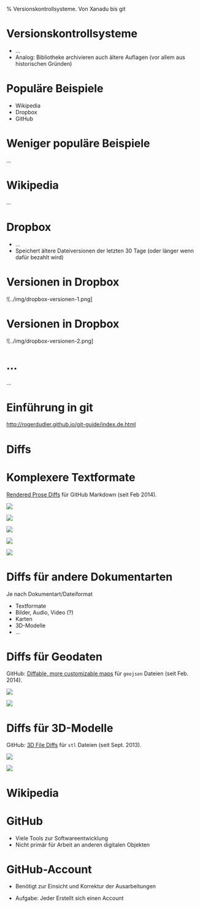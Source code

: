 % Versionskontrollsysteme. Von Xanadu bis git

# Versionskontrollsysteme

* ...
* Analog: Bibliotheke archivieren auch ältere Auflagen
  (vor allem aus historischen Gründen)

# Populäre Beispiele

* Wikipedia
* Dropbox
* GitHub

# Weniger populäre Beispiele

...

# Wikipedia

...

# Dropbox

* ...
* Speichert ältere Dateiversionen der letzten 30 Tage
  (oder länger wenn dafür bezahlt wird)

# Versionen in Dropbox

![../img/dropbox-versionen-1.png]

# Versionen in Dropbox

![../img/dropbox-versionen-2.png]

# ...

...

# Einführung in git

<http://rogerdudler.github.io/git-guide/index.de.html>

# Diffs

# Komplexere Textformate

[Rendered Prose Diffs](https://github.com/blog/1784-rendered-prose-diffs)
für GitHub Markdown (seit Feb 2014).

![](img/github-md-diff-1.png)

![](img/github-md-diff-2.png)

![](img/github-md-diff-3.png)

![](img/github-md-diff-4.png)

![](img/github-md-diff-5.png)

# Diffs für andere Dokumentarten

Je nach Dokumentart/Dateiformat

* Textformate
* Bilder, Audio, Video (?)
* Karten
* 3D-Modelle
* ...

# Diffs für Geodaten

GitHub:
[Diffable, more customizable maps](https://github.com/blog/1772-diffable-more-customizable-maps)
für `geojson` Dateien (seit Feb. 2014). 

![](img/github-map-diff-1.gif)

![](img/github-map-diff-2.png)


# Diffs für 3D-Modelle

GitHub: [3D File Diffs](https://github.com/blog/1633-3d-file-diffs)
für `stl` Dateien (seit Sept. 2013).

![](img/github-3dfile-diff-1.gif)

![](img/github-3dfile-diff-2.gif)

# Wikipedia

# GitHub

* Viele Tools zur Softwareentwicklung
* Nicht primär für Arbeit an anderen digitalen Objekten

# GitHub-Account

* Benötigt zur Einsicht und Korrektur der Ausarbeitungen

* Aufgabe: Jeder Erstellt sich einen Account
